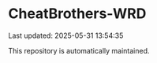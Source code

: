 # CheatBrothers-WRD

Last updated: 2025-05-31 13:54:35

This repository is automatically maintained.
